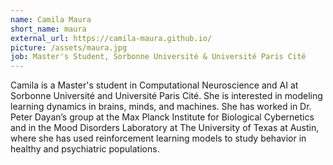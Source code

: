 ```yaml
---
name: Camila Maura
short_name: maura
external_url: https://camila-maura.github.io/
picture: /assets/maura.jpg
job: Master's Student, Sorbonne Université & Université Paris Cité
---
```

Camila is a Master's student in Computational Neuroscience and AI at Sorbonne Université and Université Paris Cité. She is interested in modeling learning dynamics in brains, minds, and machines. She has worked in Dr. Peter Dayan’s group at the Max Planck Institute for Biological Cybernetics and in the Mood Disorders Laboratory at The University of Texas at Austin, where she has used reinforcement learning models to study behavior in healthy and psychiatric populations.
